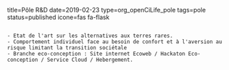 title=Pôle R&D
date=2019-02-23
type=org_openCiLife_pole
tags=pole
status=published
icone=fas fa-flask
~~~~~~

- Etat de l'art sur les alternatives aux terres rares.
- Comportement individuel face au besoin de confort et à l'aversion au risque limitant la transition sociétale
- Branche eco-conception : Site internet Ecoweb / Hackaton Eco-conception / Service Cloud / Hebergement.